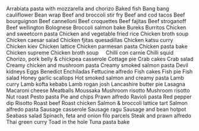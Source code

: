 Arrabiata pasta with mozzarella and chorizo
Baked fish
Bang bang cauliflower
Bean wrap
Beef and broccoli stir fry
Beef and cod tacos
Beef bourguignon
Beef cannelloni
Beef croquettes
Beef fajitas
Beef stroganoff
Beef wellington
Bolognese
Broccoli salmon bake
Bureks
Burritos
Chicken and sweetcorn pasta
Chicken and vegetable fried rice
Chicken broth soup
Chicken caesar salad
Chicken fjitas quesadillas
Chicken katsu curry
Chicken kiev
Chicken lattice 
Chicken parmesan pasta
Chicken pasta bake
Chicken supreme
Chicken broth soup    
Chilli con carnie
Chilli squid
Chorizo, pork belly & chickpea casserole
Cottage pie
Crab cakes
Crab salad
Creamy chicken and mushroom pasta
Creamy smoked salmon pasta
Devil kidneys
Eggs Benedict 
Enchiladas
Fettucine alfredo
Fish cakes
Fish pie
Fish salad
Honey garlic scallops
Hot smoked salmon and creamy pasta
Lamb curry
Lamb kofta kebabs
Lamb rogan josh
Lancashire butter pie
Lasagna
Macaroni cheese
Meatballs
Moussaka
Mushroom risotto
Mushroom risotto
Nut roast
Pesto pasta
Pie and chips
Prawn alfredo
Ravioli pasta
Red pepper dip
Risotto
Roast beef
Roast chicken
Salmon & broccoli lattice tart
Salmon alfredo pasta
Sausage casserole
Sausage ragu
Sausage and bean hotpot
Seabass salad
Spinach, feta and onion filo parcels
Steak and prawn alfredo
Thai green curry
Toad in the hole
Tuna pasta bake
